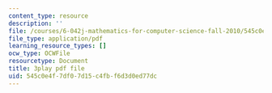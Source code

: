 ```yaml
---
content_type: resource
description: ''
file: /courses/6-042j-mathematics-for-computer-science-fall-2010/545c0e4f7df07d15c4fbf6d3d0ed77dc_09yIb3VHhMI.pdf
file_type: application/pdf
learning_resource_types: []
ocw_type: OCWFile
resourcetype: Document
title: 3play pdf file
uid: 545c0e4f-7df0-7d15-c4fb-f6d3d0ed77dc
---
```

